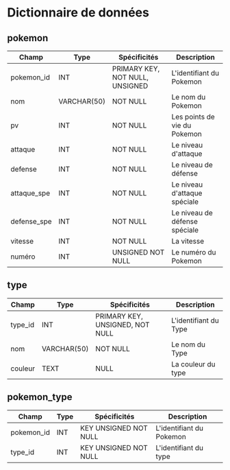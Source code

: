 # Dictionnaire de données

## pokemon

|Champ|Type|Spécificités|Description|
|-|-|-|-|
|pokemon_id|INT|PRIMARY KEY, NOT NULL, UNSIGNED|L'identifiant du Pokemon|
|nom|VARCHAR(50)|NOT NULL|Le nom du Pokemon|
|pv|INT|NOT NULL|Les points de vie du Pokemon|
|attaque|INT|NOT NULL|Le niveau d'attaque|
|defense|INT|NOT NULL|Le niveau de défense|
|attaque_spe|INT|NOT NULL|Le niveau d'attaque spéciale|
|defense_spe|INT|NOT NULL|Le niveau de défense spéciale|
|vitesse|INT|NOT NULL|La vitesse|
|numéro|INT|UNSIGNED NOT NULL|Le numéro du Pokemon|

## type

|Champ|Type|Spécificités|Description|
|-|-|-|-|
|type_id|INT|PRIMARY KEY, UNSIGNED, NOT NULL|L'identifiant du Type|
|nom|VARCHAR(50)|NOT NULL|Le nom du Type|
|couleur|TEXT|NULL|La couleur du type|

## pokemon_type

|Champ|Type|Spécificités|Description|
|-|-|-|-|
|pokemon_id|INT|KEY UNSIGNED NOT NULL|L'identifiant du Pokemon|
|type_id|INT|KEY UNSIGNED NOT NULL|L'identifiant du type|
